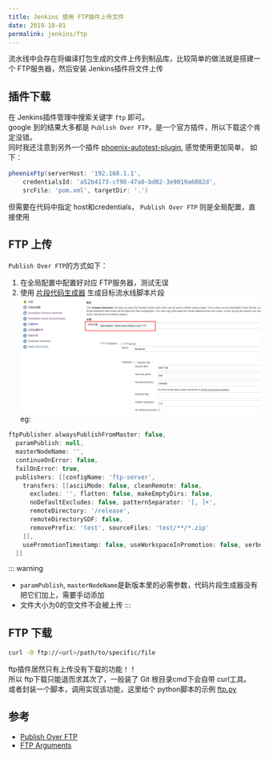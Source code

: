 ```yaml
---
title: Jenkins 使用 FTP插件上传文件
date: 2019-10-01
permalink: jenkins/ftp
---
```


流水线中会存在将编译打包生成的文件上传到制品库，比较简单的做法就是搭建一个 FTP服务器，然后安装 Jenkins插件将文件上传

## 插件下载
在 Jenkins插件管理中搜索关键字 `ftp` 即可。  
google 到的结果大多都是 `Publish Over FTP`，是一个官方插件，所以下载这个肯定没错。  
同时我还注意到另外一个插件 [phoenix-autotest-plugin](https://github.com/jenkinsci/phoenix-autotest-plugin/blob/master/README.md), 感觉使用更加简单，
如下：
```groovy
phoenixFtp(serverHost: '192.168.1.1',
    credentialsId: 'a52b4173-cf98-47a0-bd02-3e9019a6082d',
    srcFile: 'pom.xml', targetDir: '.')
```
但需要在代码中指定 host和credentials， `Publish Over FTP` 则是全局配置，直接使用

## FTP 上传
`Publish Over FTP`的方式如下：
1. 在全局配置中配置好对应 FTP服务器，测试无误
2. 使用 [片段代码生成器](/jenkins/pipeline-syntax/#代码片段生成器) 生成目标流水线脚本片段
![ftp_publish](./images/ftp_publish.png)  
eg:
```groovy
ftpPublisher alwaysPublishFromMaster: false, 
  paramPublish: null,
  masterNodeName: '',
  continueOnError: false, 
  failOnError: true, 
  publishers: [[configName: 'ftp-server', 
    transfers: [[asciiMode: false, cleanRemote: false, 
      excludes: '', flatten: false, makeEmptyDirs: false, 
      noDefaultExcludes: false, patternSeparator: '[, ]+', 
      remoteDirectory: '/release', 
      remoteDirectorySDF: false, 
      removePrefix: 'test', sourceFiles: 'test/**/*.zip'
    ]], 
    usePromotionTimestamp: false, useWorkspaceInPromotion: false, verbose: true
  ]]
```
::: warning
- `paramPublish`, `masterNodeName`是新版本里的必需参数，代码片段生成器没有把它们加上，需要手动添加
- 文件大小为0的空文件不会被上传
:::

## FTP 下载
```bash
curl -O ftp://<url>/path/to/specific/file
```
ftp插件居然只有上传没有下载的功能！！  
所以 ftp下载只能退而求其次了，一般装了 Git 根目录cmd下会自带 curl工具。  
或者封装一个脚本，调用实现该功能，这里给个 python脚本的示例 [ftp.py](https://gist.github.com/YxxY/dcd2cfbfbd37f6482a7018446a14c4b3)


## 参考
- [Publish Over FTP](https://wiki.jenkins.io/display/JENKINS/Publish+Over#PublishOver-publisher)
- [FTP Arguments](https://jenkins.io/doc/pipeline/steps/publish-over-ftp/)